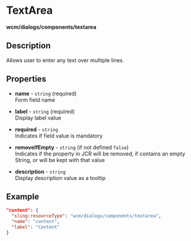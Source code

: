 # TextArea

**wcm/dialogs/components/textarea**

## Description

Allows user to enter any text over multiple lines.

## Properties

- **name** -  `string` (required)  
    Form field name

- **label** - `string` (required)  
    Display label value

- **required** - `string`  
    Indicates if field value is mandatory

- **removeIfEmpty** - `string` (if not defined `false`)  
    Indicates if the property in JCR will be removed, if contains an empty String, or will be kept with that value

- **description** - `string`  
    Display description value as a tooltip

## Example

```json
"content": {
  "sling:resourceType": "wcm/dialogs/components/textarea",
  "name": "content",
  "label": "Content"
}
```
